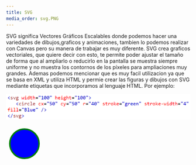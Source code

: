 ```yaml
---
title: SVG
media_order: svg.PNG
---
```


SVG significa  Vectores Gráficos Escalables donde podemos hacer una variedades de dibujos,graficos y animaciones, tambien lo podemos realizar con Canvas pero su manera de trabajar es muy diferente. SVG crea graficos vectoriales, que quiere decir con esto, te permite poder ajustar el tamaño de forma que al ampliarlo o reducirlo en la pantalla se muestra siempre uniforme y no muestra los contornos de los píxeles para ampliaciones muy grandes. Ademas podemos mencionar que es muy facil utilizacion ya que se basa en XML y utiliza HTML y permie crear las figuras y dibujos con SVG mediante etiquetas que incorporamos al lenguaje HTML. Por ejemplo:

![](svg.PNG)


<html>
<body>

<svg width="100" height="100">
   <circle cx="50" cy="50" r="40" stroke="green" stroke-width="4" fill="Blue" />
   
</svg> 
 
</body>
</html>